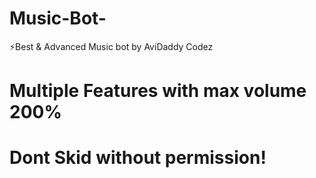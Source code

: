 # Music-Bot-
⚡Best & Advanced Music bot by AviDaddy Codez
# Multiple Features with max volume 200%
# Dont Skid without permission!
